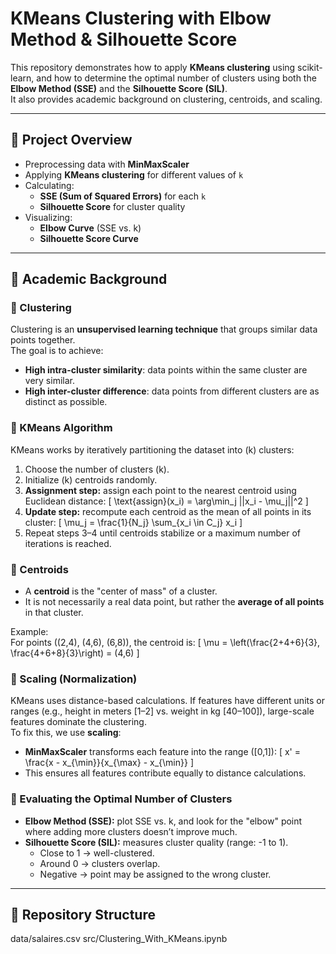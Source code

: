 # KMeans Clustering with Elbow Method & Silhouette Score

This repository demonstrates how to apply **KMeans clustering** using scikit-learn, and how to determine the optimal number of clusters using both the **Elbow Method (SSE)** and the **Silhouette Score (SIL)**.  
It also provides academic background on clustering, centroids, and scaling.

---

## 🚀 Project Overview
- Preprocessing data with **MinMaxScaler**  
- Applying **KMeans clustering** for different values of `k`  
- Calculating:
  - **SSE (Sum of Squared Errors)** for each `k`
  - **Silhouette Score** for cluster quality  
- Visualizing:
  - **Elbow Curve** (SSE vs. k)
  - **Silhouette Score Curve**

---

## 📖 Academic Background

### 🔹 Clustering
Clustering is an **unsupervised learning technique** that groups similar data points together.  
The goal is to achieve:
- **High intra-cluster similarity**: data points within the same cluster are very similar.  
- **High inter-cluster difference**: data points from different clusters are as distinct as possible.  

### 🔹 KMeans Algorithm
KMeans works by iteratively partitioning the dataset into \(k\) clusters:

1. Choose the number of clusters \(k\).  
2. Initialize \(k\) centroids randomly.  
3. **Assignment step:** assign each point to the nearest centroid using Euclidean distance:
   \[
   \text{assign}(x_i) = \arg\min_j ||x_i - \mu_j||^2
   \]
4. **Update step:** recompute each centroid as the mean of all points in its cluster:
   \[
   \mu_j = \frac{1}{N_j} \sum_{x_i \in C_j} x_i
   \]
5. Repeat steps 3–4 until centroids stabilize or a maximum number of iterations is reached.

### 🔹 Centroids
- A **centroid** is the "center of mass" of a cluster.  
- It is not necessarily a real data point, but rather the **average of all points** in that cluster.  

Example:  
For points \((2,4), (4,6), (6,8)\), the centroid is:
\[
\mu = \left(\frac{2+4+6}{3}, \frac{4+6+8}{3}\right) = (4,6)
\]

### 🔹 Scaling (Normalization)
KMeans uses distance-based calculations. If features have different units or ranges (e.g., height in meters [1–2] vs. weight in kg [40–100]), large-scale features dominate the clustering.  
To fix this, we use **scaling**:

- **MinMaxScaler** transforms each feature into the range \([0,1]\):
  \[
  x' = \frac{x - x_{\min}}{x_{\max} - x_{\min}}
  \]
- This ensures all features contribute equally to distance calculations.

### 🔹 Evaluating the Optimal Number of Clusters
- **Elbow Method (SSE):** plot SSE vs. k, and look for the "elbow" point where adding more clusters doesn’t improve much.  
- **Silhouette Score (SIL):** measures cluster quality (range: -1 to 1).  
  - Close to 1 → well-clustered.  
  - Around 0 → clusters overlap.  
  - Negative → point may be assigned to the wrong cluster.

---

## 📂 Repository Structure
data/salaires.csv
src/Clustering_With_KMeans.ipynb

